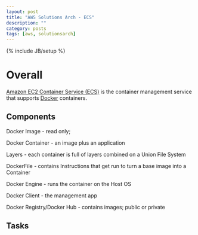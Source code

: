 ```yaml
---
layout: post
title: "AWS Solutions Arch - ECS"
description: ""
category: posts
tags: [aws, solutionsarch]
---
```

{% include JB/setup %}


# Overall

[Amazon EC2 Container Service (ECS)](https://aws.amazon.com/ecs/) is the container management service that supports [Docker](https://aws.amazon.com/docker/) containers. 

## Components

Docker Image - read only; 

Docker Container - an image plus an application

Layers - each container is full of layers combined on a Union File System

DockerFile - contains Instructions that get run to turn a base image into a Container

Docker Engine - runs the container on the Host OS

Docker Client - the management app

Docker Registry/Docker Hub - contains images; public or private

## Tasks